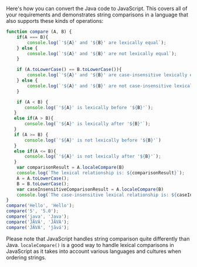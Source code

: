 Here's how you can convert the Java code to JavaScript. This covers all of your requirements and demonstrates string comparisons in a language that also supports these kinds of operations:

```javascript
function compare (A, B) {
    if(A === B){
        console.log(`'${A}' and '${B}' are lexically equal`);
    } else {
        console.log(`'${A}' and '${B}' are not lexically equal`);
    }

    if (A.toLowerCase() == B.toLowerCase()){
        console.log(`'${A}' and '${B}' are case-insensitive lexically equal`)
    } else {
        console.log(`'${A}' and '${B}' are not case-insensitive lexically equal`);
    }

    if (A < B) {
       console.log(`'${A}' is lexically before '${B}'`);
   } 
   else if(A > B){
       console.log(`'${A}' is lexically after '${B}'`);
   }
   if (A >= B) {
       console.log(`'${A}' is not lexically before '${B}'`)
   } 
   else if(A <= B){
       console.log(`'${A}' is not lexically after '${B}'`);
   }
    var comparisonResult = A.localeCompare(B)
    console.log(`The lexical relationship is: ${comparisonResult}`);
    A = A.toLowerCase();
    B = B.toLowerCase();
    var caseInsensitiveComparisonResult = A.localeCompare(B)
    console.log(`The case-insensitive lexical relationship is: ${caseInsensitiveComparisonResult}`);
}
compare('Hello', 'Hello');
compare('5', '5.0'); 
compare('java', 'Java'); 
compare('ĴÃVÁ', 'ĴÃVÁ'); 
compare('ĴÃVÁ', 'ĵãvá');
```
Please note that JavaScript handles string comparison quite differently than Java. `localeCompare()` is a good way to handle lexical comparisons in JavaScript as it takes into account various languages and cultures when ordering strings.

